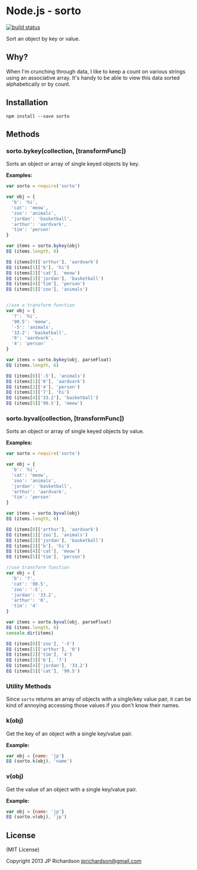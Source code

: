 
Node.js - sorto
================

[![build status](https://secure.travis-ci.org/jprichardson/node-sorto.png)](http://travis-ci.org/jprichardson/node-sorto)

Sort an object by key or value.


Why?
----

When I'm crunching through data, I like to keep a count on various strings using an associative array. It's handy to be able to view this data sorted alphabetically or by count.




Installation
------------

    npm install --save sorto



Methods
-------

### sorto.bykey(collection, [transformFunc])

Sorts an object or array of single keyed objects by key.

**Examples:**

```js
var sorto = require('sorto')

var obj = {
  'b': 'hi',
  'cat': 'meow',
  'zoo': 'animals',
  'jordan': 'basketball',
  'arthur': 'aardvark',
  'tim': 'person'
}

var items = sorto.bykey(obj)
EQ (items.length, 6)

EQ (items[0]['arthur'], 'aardvark')
EQ (items[1]['b'], 'hi')
EQ (items[2]['cat'], 'meow')
EQ (items[3]['jordan'], 'basketball')
EQ (items[4]['tim'], 'person')
EQ (items[5]['zoo'], 'animals')


//use a transform function
var obj = {
  '7': 'hi',
  '90.5': 'meow',
  '-5': 'animals',
  '33.2': 'basketball',
  '0': 'aardvark',
  '4': 'person'
}

var items = sorto.bykey(obj, parseFloat)
EQ (items.length, 6)

EQ (items[0]['-5'], 'animals')
EQ (items[1]['0'], 'aardvark')
EQ (items[2]['4'], 'person')
EQ (items[3]['7'], 'hi')
EQ (items[4]['33.2'], 'basketball')
EQ (items[5]['90.5'], 'meow')
```


### sorto.byval(collection, [transformFunc])

Sorts an object or array of single keyed objects by value.

**Examples:**

```js
var sorto = require('sorto')

var obj = {
  'b': 'hi',
  'cat': 'meow',
  'zoo': 'animals',
  'jordan': 'basketball',
  'arthur': 'aardvark',
  'tim': 'person'
}

var items = sorto.byval(obj)
EQ (items.length, 6)

EQ (items[0]['arthur'], 'aardvark')
EQ (items[1]['zoo'], 'animals')
EQ (items[2]['jordan'], 'basketball')
EQ (items[3]['b'], 'hi')
EQ (items[4]['cat'], 'meow')
EQ (items[5]['tim'], 'person')

//use transform function
var obj = {
  'b': '7',
  'cat': '90.5',
  'zoo': '-5',
  'jordan': '33.2',
  'arthur': '0',
  'tim': '4'
}

var items = sorto.byval(obj, parseFloat)
EQ (items.length, 6)
console.dir(items)

EQ (items[0]['zoo'], '-5')
EQ (items[1]['arthur'], '0')
EQ (items[2]['tim'], '4')
EQ (items[3]['b'], '7')
EQ (items[4]['jordan'], '33.2')
EQ (items[5]['cat'], '90.5')
```

### Utility Methods

Since `sorto` returns an array of objects with a single/key value pair, it can be kind of annoying accessing those values if you don't know
their names.


### k(obj)

Get the key of an object with a single key/value pair.

**Example:**

```js
var obj = {name: 'jp'}
EQ (sorto.k(obj), 'name')
```


### v(obj)

Get the value of an object with a single key/value pair.

**Example:**

```js
var obj = {name: 'jp'}
EQ (sorto.v(obj), 'jp')
```


License
-------

(MIT License)

Copyright 2013 JP Richardson  <jprichardson@gmail.com>





